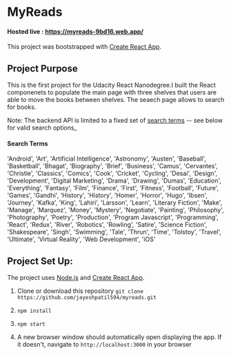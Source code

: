 # MyReads

#### Hosted live : https://myreads-9bd16.web.app/

This project was bootstrapped with [Create React App](https://github.com/facebook/create-react-app).
## Project Purpose

This is the first project for the Udacity React Nanodegree.I built the React componenets to populate the main page with three shelves that users are able to move the books between shelves. The seaech page allows to search for books.

Note: The backend API is limited to a fixed set of [search terms](#search-terms) -- see below for valid search options_


#### Search Terms

'Android', 'Art', 'Artificial Intelligence', 'Astronomy', 'Austen', 'Baseball', 'Basketball', 'Bhagat', 'Biography', 'Brief', 'Business', 'Camus', 'Cervantes', 'Christie', 'Classics', 'Comics', 'Cook', 'Cricket', 'Cycling', 'Desai', 'Design', 'Development', 'Digital Marketing', 'Drama', 'Drawing', 'Dumas', 'Education', 'Everything', 'Fantasy', 'Film', 'Finance', 'First', 'Fitness', 'Football', 'Future', 'Games', 'Gandhi', 'History', 'History', 'Homer', 'Horror', 'Hugo', 'Ibsen', 'Journey', 'Kafka', 'King', 'Lahiri', 'Larsson', 'Learn', 'Literary Fiction', 'Make', 'Manage', 'Marquez', 'Money', 'Mystery', 'Negotiate', 'Painting', 'Philosophy', 'Photography', 'Poetry', 'Production', 'Program Javascript', 'Programming', 'React', 'Redux', 'River', 'Robotics', 'Rowling', 'Satire', 'Science Fiction', 'Shakespeare', 'Singh', 'Swimming', 'Tale', 'Thrun', 'Time', 'Tolstoy', 'Travel', 'Ultimate', 'Virtual Reality', 'Web Development', 'iOS'

## Project Set Up:

The project uses [Node.js](https://nodejs.org/en/) and [Create React App](https://github.com/facebook/create-react-app).

1. Clone or download this repository ``git clone https://github.com/jayeshpatil594/myreads.git``

2. ``npm install``

3. ``npm start``

4. A new browser window should automatically open displaying the app. If it doesn't, navigate to ``http://localhost:3000`` in your browser


